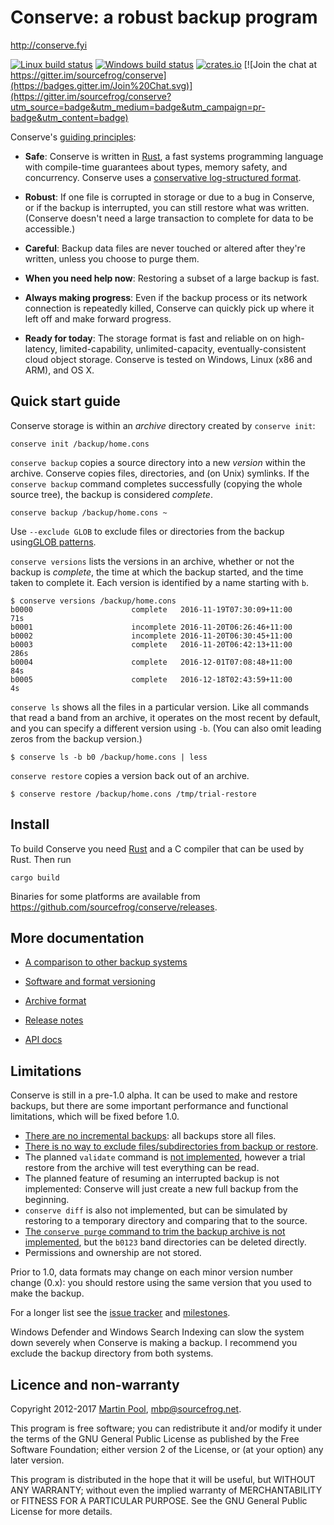 # Conserve: a robust backup program

<http://conserve.fyi>

[![Linux build status](https://travis-ci.org/sourcefrog/conserve.svg)](https://travis-ci.org/sourcefrog/conserve)
[![Windows build status](https://ci.appveyor.com/api/projects/status/uw61cgrek8ykfi7g?svg=true)](https://ci.appveyor.com/project/sourcefrog/conserve)
[![crates.io](https://img.shields.io/crates/v/conserve.svg)](https://crates.io/crates/conserve)
[![Join the chat at https://gitter.im/sourcefrog/conserve](https://badges.gitter.im/Join%20Chat.svg)](https://gitter.im/sourcefrog/conserve?utm_source=badge&utm_medium=badge&utm_campaign=pr-badge&utm_content=badge)

Conserve's [guiding principles](doc/manifesto.md):

* **Safe**: Conserve is written in [Rust][rust], a fast systems programming
  language with compile-time guarantees about types, memory safety, and
  concurrency.
  Conserve uses a [conservative log-structured format](doc/format.md).

* **Robust**:  If one file is corrupted in storage or due
  to a bug in Conserve, or if the backup is interrupted, you can still
  restore what was written.  (Conserve doesn't need a large transaction to
  complete for data to be accessible.)

* **Careful**: Backup data files are never touched or altered after they're
  written, unless you choose to purge them.

* **When you need help now**: Restoring a subset of a large backup is fast.

* **Always making progress**: Even if the backup process or its network
  connection is repeatedly killed, Conserve can quickly pick up
  where it left off and make forward progress.

* **Ready for today**: The storage format is fast and reliable on on
  high-latency, limited-capability, unlimited-capacity, eventually-consistent
  cloud object storage.  Conserve is tested on Windows, Linux (x86 and ARM),
  and OS X.


## Quick start guide

Conserve storage is within an *archive* directory created by `conserve init`:

    conserve init /backup/home.cons

`conserve backup` copies a source directory into a new *version* within the archive.
Conserve copies files, directories, and (on Unix) symlinks.
If the `conserve backup` command completes successfully (copying the whole
source tree), the backup is considered *complete*.

    conserve backup /backup/home.cons ~

Use `--exclude GLOB` to exclude files or directories from the backup using[GLOB patterns](http://man7.org/linux/man-pages/man7/glob.7.html).

`conserve versions` lists the versions in an archive,
whether or not the backup is *complete*,
the time at which the backup started,
and the time taken to complete it.
Each version is identified by a name starting with `b`.

    $ conserve versions /backup/home.cons
    b0000                      complete   2016-11-19T07:30:09+11:00     71s
    b0001                      incomplete 2016-11-20T06:26:46+11:00
    b0002                      incomplete 2016-11-20T06:30:45+11:00
    b0003                      complete   2016-11-20T06:42:13+11:00    286s
    b0004                      complete   2016-12-01T07:08:48+11:00     84s
    b0005                      complete   2016-12-18T02:43:59+11:00      4s

`conserve ls` shows all the files in a particular version.  Like all commands
that read a band from an archive, it operates on the most recent by default, and
you can specify a different version using `-b`.  (You can also omit leading zeros
from the backup version.)

    $ conserve ls -b b0 /backup/home.cons | less

`conserve restore` copies a version back out of an archive.

    $ conserve restore /backup/home.cons /tmp/trial-restore


## Install

To build Conserve you need [Rust][rust] and a C compiler that can be used by
Rust.  Then run

    cargo build

Binaries for some platforms are available from
<https://github.com/sourcefrog/conserve/releases>.

[rust]: https://rust-lang.org/
[sourcefrog]: http://sourcefrog.net/


## More documentation

* [A comparison to other backup systems][comparison]

[comparison]: https://github.com/sourcefrog/conserve/wiki/Compared-to-others

* [Software and format versioning](doc/versioning.md)

* [Archive format](doc/format.md)

* [Release notes](NEWS.md)

* [API docs](https://docs.rs/conserve/)


## Limitations

Conserve is still in a pre-1.0 alpha.  It can be used to make and restore
backups, but there are some important performance and functional limitations,
which will be fixed before 1.0.

* [There are no incremental backups][41]: all backups store all files.
* [There is no way to exclude files/subdirectories from backup or restore][8].
* The planned `validate` command is [not implemented][5],
  however a trial restore from the archive will test everything can be read.
* The planned feature of resuming an interrupted backup is not implemented:
  Conserve will just create a new full backup from the beginning.
* `conserve diff` is also not implemented, but can be simulated by restoring to
  a temporary directory and comparing that to the source.
* [The `conserve purge` command to trim the backup archive is not implemented][43],
  but the `b0123` band directories can be deleted directly.
* Permissions and ownership are not stored.

Prior to 1.0, data formats may change on each minor version number change (0.x):
you should restore using the same version that you used to make the backup.

[5]: https://github.com/sourcefrog/conserve/issues/5
[8]: https://github.com/sourcefrog/conserve/issues/8
[32]: https://github.com/sourcefrog/conserve/issues/32
[41]: https://github.com/sourcefrog/conserve/issues/41
[42]:https://github.com/sourcefrog/conserve/issues/42
[43]: https://github.com/sourcefrog/conserve/issues/43

For a longer list see the [issue tracker][issues] and
[milestones][milestones].

[issues]: https://github.com/sourcefrog/conserve/issues
[milestones]: https://github.com/sourcefrog/conserve/milestones

Windows Defender and Windows Search Indexing can slow the system down severely
when Conserve is making a backup.  I recommend you exclude the backup directory
from both systems.


## Licence and non-warranty

Copyright 2012-2017 [Martin Pool][sourcefrog], mbp@sourcefrog.net.

This program is free software; you can redistribute it and/or
modify it under the terms of the GNU General Public License
as published by the Free Software Foundation; either version 2
of the License, or (at your option) any later version.

This program is distributed in the hope that it will be useful,
but WITHOUT ANY WARRANTY; without even the implied warranty of
MERCHANTABILITY or FITNESS FOR A PARTICULAR PURPOSE.  See the
GNU General Public License for more details.
